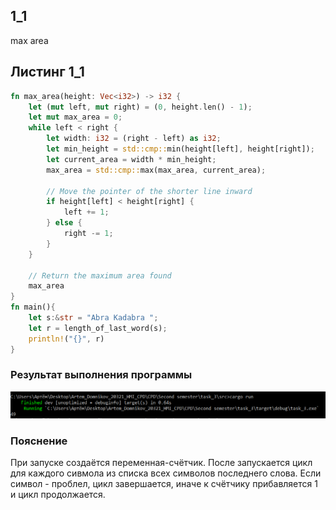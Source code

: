 ## 1_1
max area
## Листинг 1_1
```rs
fn max_area(height: Vec<i32>) -> i32 {
    let (mut left, mut right) = (0, height.len() - 1);
    let mut max_area = 0;
    while left < right {
        let width: i32 = (right - left) as i32;
        let min_height = std::cmp::min(height[left], height[right]);
        let current_area = width * min_height;
        max_area = std::cmp::max(max_area, current_area);

        // Move the pointer of the shorter line inward
        if height[left] < height[right] {
            left += 1;
        } else {
            right -= 1;
        }
    }

    // Return the maximum area found
    max_area
}
fn main(){
    let s:&str = "Abra Kadabra ";
    let r = length_of_last_word(s);
    println!("{}", r)
}
```

### Результат выполнения программы
![alt text](image.png)
### Пояснение
При запуске создаётся переменная-счётчик. После запускается цикл для каждого сивмола из списка всех символов последнего слова. Если символ - проблел, цикл завершается, иначе к счётчику прибавляется 1 и цикл продолжается.
